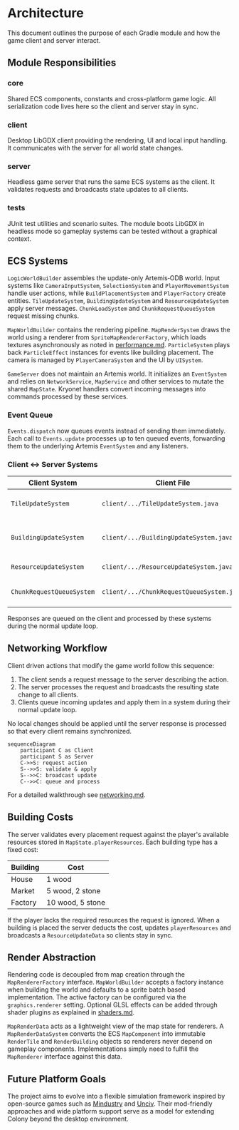 # Architecture

This document outlines the purpose of each Gradle module and how the game client and server interact.

## Module Responsibilities

### core
Shared ECS components, constants and cross-platform game logic. All serialization code lives here so the
client and server stay in sync.

### client
Desktop LibGDX client providing the rendering, UI and local input handling. It communicates with the server
for all world state changes.

### server
Headless game server that runs the same ECS systems as the client. It validates requests and broadcasts
state updates to all clients.

### tests
JUnit test utilities and scenario suites. The module boots LibGDX in headless mode so gameplay systems can be
tested without a graphical context.

## ECS Systems

`LogicWorldBuilder` assembles the update-only Artemis‑ODB world. Input systems
like `CameraInputSystem`, `SelectionSystem` and `PlayerMovementSystem` handle
user actions, while `BuildPlacementSystem` and `PlayerFactory` create entities.
`TileUpdateSystem`, `BuildingUpdateSystem` and `ResourceUpdateSystem` apply
server messages. `ChunkLoadSystem` and `ChunkRequestQueueSystem` request missing
chunks.

`MapWorldBuilder` contains the rendering pipeline. `MapRenderSystem` draws the
world using a renderer from `SpriteMapRendererFactory`, which loads textures
asynchronously as noted in
[performance.md](performance.md#asynchronous-renderer-loading). `ParticleSystem`
plays back `ParticleEffect` instances for events like building placement. The
camera is managed by `PlayerCameraSystem` and the UI by `UISystem`.

`GameServer` does not maintain an Artemis world. It initializes an
`EventSystem` and relies on `NetworkService`, `MapService` and other services to
mutate the shared `MapState`. Kryonet handlers convert incoming messages into
commands processed by these services.

### Event Queue

`Events.dispatch` now queues events instead of sending them immediately. Each
call to `Events.update` processes up to ten queued events, forwarding them to the
underlying Artemis `EventSystem` and any listeners.

### Client ↔ Server Systems

| Client System | Client File | Server Handler | Server File | Purpose |
|---------------|------------|---------------|------------|---------|
| `TileUpdateSystem` | `client/.../TileUpdateSystem.java` | `TileSelectionRequestHandler` | `server/.../TileSelectionRequestHandler.java` | Tile selection updates |
| `BuildingUpdateSystem` | `client/.../BuildingUpdateSystem.java` | `BuildingPlacementRequestHandler`, `BuildingRemovalRequestHandler` | `server/.../BuildingPlacementRequestHandler.java`, `server/.../BuildingRemovalRequestHandler.java` | Building placement and removal |
| `ResourceUpdateSystem` | `client/.../ResourceUpdateSystem.java` | `ResourceGatherRequestHandler` | `server/.../ResourceGatherRequestHandler.java` | Resource changes |
| `ChunkRequestQueueSystem` | `client/.../ChunkRequestQueueSystem.java` | `MapChunkRequestHandler` | `server/.../MapChunkRequestHandler.java` | Map chunk loading |

Responses are queued on the client and processed by these systems during the
normal update loop.

## Networking Workflow
Client driven actions that modify the game world follow this sequence:

1. The client sends a request message to the server describing the action.
2. The server processes the request and broadcasts the resulting state change to all clients.
3. Clients queue incoming updates and apply them in a system during their normal update loop.

No local changes should be applied until the server response is processed so that every client remains
synchronized.

```mermaid
sequenceDiagram
    participant C as Client
    participant S as Server
    C->>S: request action
    S-->>S: validate & apply
    S-->>C: broadcast update
    C-->>C: queue and process
```

For a detailed walkthrough see [networking.md](networking.md).

## Building Costs

The server validates every placement request against the player's available
resources stored in `MapState.playerResources`. Each building type has a fixed
cost:

| Building | Cost |
|----------|------|
| House    | 1 wood |
| Market   | 5 wood, 2 stone |
| Factory  | 10 wood, 5 stone |

If the player lacks the required resources the request is ignored. When a
building is placed the server deducts the cost, updates `playerResources` and
broadcasts a `ResourceUpdateData` so clients stay in sync.

## Render Abstraction

Rendering code is decoupled from map creation through the `MapRendererFactory`
interface. `MapWorldBuilder` accepts a factory instance when building the world
and defaults to a sprite batch based implementation. The active factory can be
configured via the `graphics.renderer` setting.
Optional GLSL effects can be added through shader plugins as explained in
[shaders.md](shaders.md).

`MapRenderData` acts as a lightweight view of the map state for renderers. A
`MapRenderDataSystem` converts the ECS `MapComponent` into immutable
`RenderTile` and `RenderBuilding` objects so renderers never depend on gameplay
components. Implementations simply need to fulfill the `MapRenderer` interface
against this data.

## Future Platform Goals
The project aims to evolve into a flexible simulation framework inspired by open-source games such as
[Mindustry](https://github.com/Anuken/Mindustry) and
[Unciv](https://github.com/yairm210/Unciv). Their mod-friendly approaches and wide platform support serve as
a model for extending Colony beyond the desktop environment.
